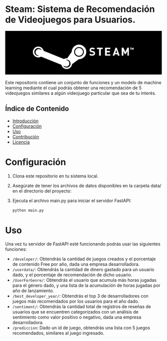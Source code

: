 # Steam: Sistema de Recomendación de Videojuegos para Usuarios.
![](./img/steam.jpg)

Este repositorio contiene un conjunto de funciones y un modelo de machine learning mediante el cual podrás obtener una recomendación de 5 videojuegos similares a algún videojuego particular que sea de tu interés.

## Índice de Contenido
- [Introducción](#introducción)
- [Configuración](#configuración)
- [Uso](#uso)
- [Contribución](#contribución)
- [Licencia](#licencia)

# Configuración
1. Clona este repositorio en tu sistema local.

2. Asegúrate de tener los archivos de datos disponibles en la carpeta data/ en el directorio del proyecto:

3. Ejecuta el archivo main.py para iniciar el servidor FastAPI:
   ```python
   python main.py

# Uso
Una vez tu servidor de FastAPI esté funcionando podrás usar las siguientes funciones:
* `/developer/`: Obtendrás la cantidad de juegos creados y el porcentaje de contenido Free por año, dada una empresa desarrolladora.
* `/userdata/`: Obtendrás la cantidad de dinero gastado para un usuario dado, y el porcentaje de recomendación de dicho usuario.
* `/UserForGenre/`: Obtendrás el usuario que acumula más horas jugadas para el género dado, y una lista de la acumulación de horas jugadas por año de lanzamiento.
* `/best_developer_year/`: Obtendrás el top 3 de desarrolladores con juegos más recomendados por los usuarios para el año dado.
* `/sentiment/`: Obtendrás la cantidad total de registros de reseñas de usuarios que se encuentren categorizados con un análisis de sentimiento como valor positivo o negativo, dada una empresa desarrolladora.
* `/prediccion`: Dado un id de juego, obtendrás una lista con 5 juegos recomendados, similares al juego ingresado.

